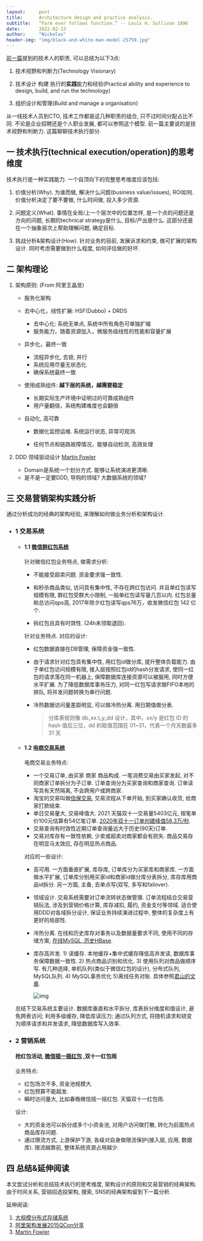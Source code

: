 ```yaml
---
layout:     post
title:      Architecture design and practice analysis. 
subtitle:   “Form ever follows function.” -- Louis H. Sullivan 1896
date:       2022-02-13
author:     "Nickolas"
header-img: "img/black-and-white-man-model-25759.jpg"
---
```


[前一篇](https://nickolashu.github.io/2022/02/06/think-in-technology/)提到的技术人的职责, 可以总结为以下3点:



1. 技术视野和判断力(Technology Visionary)

2. 技术设计 构建 执行的**实践**能力和经验(Practical ability and experience to design, build, and run the technology)

3. 组织设计和管理(Build and manage a organisation)

   

从一线技术人员到CTO, 技术工作都是这几种职责的组合, 只不过时间分配占比不同. 不论是企业招聘还是个人职业发展, 都可以参照这个模型. 前一篇主要说的是技术视野和判断力. 这篇聊聊技术执行部分.



## 一 技术执行(technical execution/operation)的思考维度
技术执行是一种实践能力.  一个自顶向下的完整思考维度应该包括: 

1. 价值分析(Why). 为谁而做, 解决什么问题(business value/issues), ROI如何.  价值分析决定了要不要做, 什么时间做, 投入多少资源.

2. 问题定义(What). 事情在全局/上一个层次中的位置怎样, 是一个点的问题还是方向的问题, 长期的technical strategy是什么, 目标/产出是什么. 这部分还是在一个抽象层次上帮助理解问题, 确定目标.

3. 挑战分析&架构设计(How). 针对业务的目前, 发展诉求和约束, 做可扩展的架构设计. 同时考虑需要做到什么程度, 如何评估做的好坏.



## 二 架构理论

1. 架构原则: (From 阿里王晶昱)
   * 服务化架构
   
   * 去中心化，线性扩展: HSF(Dubbo) + DRDS
     * 去中心化: 系统无单点, 系统中所有角色可单独扩缩
     * 服务能力，随着资源加入，微服务级线性的性能和容量扩展
     
   * 异步化，最终一致
     * 流程异步化, 去锁, 并行
     * 系统应用尽量无状态化
     * 确保系统最终一致
     
   * 使用成熟组件: **越下层的系统，越需要稳定**
     * 长期实际生产环境中证明过的可靠成熟组件
     * 用户量翻倍，系统构建难度也会翻倍
     
   * 自动化, 高可靠
     * 数据化监控运维. 系统运行状态, 异常可观测.
     
     * 任何节点和链路故障情况，能够自动检测, 高效处理
     
       
   
2. DDD 领域驱动设计 [Martin Fowler](https://martinfowler.com/)
   * Domain是系统一个划分方式. 能够让系统演进更清晰.
   * 是不是一定要DDD, 导购的领域? 大数据系统的领域?

## 三 交易营销架构实践分析

通过分析成功的经典的架构经验, 来理解如何做业务分析和架构设计.



* ### 1 交易系统 
  
  * #### 1.1 [微信群红包系统](https://www.infoq.cn/article/2017hongbao-weixin/?pid=2900) 
    
    针对微信红包业务特点, 做需求分析:
  
    * 不能接受超卖问题. 资金要求强一致性.  
  
    * 和秒杀商品类似, 访问具有集中性, 不存在跨红包访问. 并且单红包读写规模有限, 群红包受群大小限制, 一般单红包读写量几百以内. 红包总量和总访问qps高, 2017年除夕红包读写qps76万，收发微信红包 142 亿个. 
  
    * 拆红包且具有时效性.  (24h未领取退回).
  
    
    
    针对业务特点. 对应的设计: 
    * 红包数据直接在DB管理, 保障资金强一致性. 
  
    * 由于请求针对红包具有集中性, 用红包id做分库, 提升整体负载能力. 由于单红包访问规模有限, 接入层按照红包id的hash分发请求, 使同一红包的请求落在同一机器上, 保障数据库连接资源可以被服用, 同时方便水平扩展. 为了降低数据库事务压力, 对同一红包写请求做FIFO本地的排队, 将并发问题转换为串行问题.
  
    * 冷热数据访问量差距明显, 可以做冷热分离. 用日期值做分表. 
    
      > 分库表规则像 db_xx.t_y_dd 设计，其中，xx/y 是红包 ID 的 hash 值后三位，dd 的取值范围在 01~31，代表一个月天数最多 31 天
  
  
  
  * #### 1.2 [电商交易系统](https://developer.aliyun.com/article/757221) 
  
    电商交易业务特点:
    * 一个交易订单, 由买家 商家 商品构成. 一笔消费交易由买家发起, 对不同商家订单拆分为子订单. 订单查询分为买家查询和商家查询. 订单读写具有天然隔离, 不会跨用户或跨商家.
    * 淘宝的交易叫做[信保交易](https://activity.alibaba.com/page/tradeassurance.html), 交易流程从下单开始, 到买家确认收货, 给商家打款结束.
    * 单日交易量大, 交易峰值大. 2021 天猫双十一交易量5403亿元, 按笔单价100元估算有54亿笔订单. [2020年双十一订单创建峰值58.3万/秒](https://www.thepaper.cn/newsDetail_forward_9932469).
    * 交易查询有时效性近期订单查询量远大于历史(90天)订单. 
    * 交易对库存有一致性依赖, 少卖或超卖对商家都会有损失. 商品交易存在明显马太效应, 存在明显热点商品. 
  
    

    对应的一些设计:
    * 高可用. 一方面垂直扩展, 库存库, 订单库分为买家库和商家库. 一方面做水平扩展,  订单库分别用买家id和商家id做分库分表拆分, 库存库用商品id拆分. 另一方面, 主备, 去单点写(双写, 多写和failover).
  
    * 领域设计. 交易系统需要对订单流转状态做管理. 订单流程结合交易营销玩法, 涉及到营销价格计算, 库存减扣, 履约, 资金支付等领域. 适合使用DDD对各域拆分设计, 保证业务持续演进过程中, 整体的复杂度上有更好的局部性.
  
    * 冷热分离. 在线和历史库存对事务以及数据量要求不同, 使用不同的存储方案, [在线MySQL, 历史HBase](https://developer.aliyun.com/article/757221).
  
    * 库存高并发. 1) 读缓存. 本地缓存+集中式缓存降低高并发读, 数据库事务保障数据一致性. 2) 热点商品识别和优化.  3) 使用队列对商品做顺序写. 有几种选择, 单机队列(类似于微信红包的设计), 分布式队列, MySQL队列. 4) MySQL事务优化 5)离线任务对账. 具体参照[君山的文章](https://www.toutiao.com/i6260281405876470273/?hmsr=toutiao.io&utm_medium=toutiao.io&utm_source=toutiao.io&wid=1644746473876).
  
      ![img](https://p6.toutiaoimg.com/origin/33f0001674c419fdbe4?from=pc)

  
  总结下交易系统主要设计. 数据库垂直和水平拆分, 库表拆分维度和值设计, 避免跨表访问; 利用多级缓存, 降低库读压力; 通过队列方式, 将随机请求和锁变为顺序请求和并发请求, 降低数据库写入效率.
  
  
  
* ### 2 营销系统
  
  #### 抢红包活动, [微信摇一摇红包](https://www.infoq.cn/article/1-billion-bonus-from-the-clouds) ,双十一红包雨
  
  业务特点:
  * 红包场次不多, 资金池规模大.
  * 红包预算不能超发.
  * 瞬时访问量大, 比如春晚微信摇一摇红包. 天猫双十一红包雨.
  
  设计:
  * 大的资金池可以拆分成多个小资金池, 对用户访问做打散, 转化为前面热点商品库存问题.
  * 通过限流方式, 上游保护下游, 各级对自身做限流保护(接入层, 应用, 数据库). 限流越靠前, 整体系统资源占用越少.


## 四 总结&延伸阅读

本文尝试分析和总结技术执行的思考维度, 架构设计的原则和交易营销的经典架构. 由于时间关系, 营销招选投架构, 搜索, SNS的经典架构留到下一篇分析. 



延伸阅读:

1. [大规模分布式存储系统 ](https://book.douban.com/subject/25723658/)
2. [阿里架构发展2015QCon分享](https://docs.huihoo.com/infoq/qconshanghai/2015/%E5%88%86%E5%B8%83%E5%BC%8F%E7%B3%BB%E7%BB%9F%E8%AE%BE%E8%AE%A1/QCon%E4%B8%8A%E6%B5%B72015-%E6%B7%98%E5%AE%9D%E6%8A%80%E6%9C%AF%E5%8F%91%E5%B1%95%E5%8E%86%E7%A8%8B%E5%92%8C%E6%9E%B6%E6%9E%84%E7%BB%8F%E9%AA%8C%E5%88%86%E4%BA%AB-%E7%8E%8B%E6%99%B6%E6%98%B1%EF%BC%88%E6%B2%88%E8%AF%A2%EF%BC%89.pdf)
2.  [Martin Fowler](https://martinfowler.com/)

